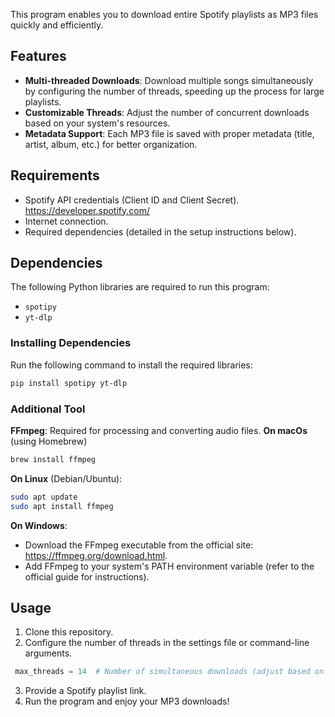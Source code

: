 This program enables you to download entire Spotify playlists as MP3 files quickly and efficiently.  

## Features  
- **Multi-threaded Downloads**: Download multiple songs simultaneously by configuring the number of threads, speeding up the process for large playlists.  
- **Customizable Threads**: Adjust the number of concurrent downloads based on your system's resources.  
- **Metadata Support**: Each MP3 file is saved with proper metadata (title, artist, album, etc.) for better organization.  

## Requirements  
- Spotify API credentials (Client ID and Client Secret).
  https://developer.spotify.com/ 
- Internet connection.  
- Required dependencies (detailed in the setup instructions below).  

## Dependencies  

The following Python libraries are required to run this program:  
- `spotipy`   
- `yt-dlp`  

### Installing Dependencies  
Run the following command to install the required libraries:  
```bash
pip install spotipy yt-dlp
```
### Additional Tool  
**FFmpeg**: Required for processing and converting audio files.
**On macOs** (using Homebrew)
```bash
brew install ffmpeg
```
**On Linux** (Debian/Ubuntu):
```bash
sudo apt update
sudo apt install ffmpeg
```
**On Windows**:
- Download the FFmpeg executable from the official site: https://ffmpeg.org/download.html.
- Add FFmpeg to your system's PATH environment variable (refer to the official guide for 
  instructions).
  
## Usage  
1. Clone this repository.  
2. Configure the number of threads in the settings file or command-line arguments. 
```python
 max_threads = 14  # Number of simultaneous downloads (adjust based on your PC's capability) 
``` 
3. Provide a Spotify playlist link.  
4. Run the program and enjoy your MP3 downloads!  
